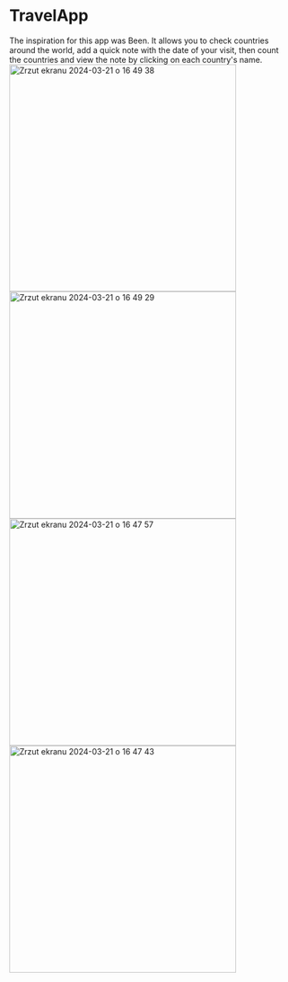 # TravelApp
The inspiration for this app was Been. It allows you to check countries around the world, add a quick note with the date of your visit, then count the countries and view the note by clicking on each country's name.
<img width="404" alt="Zrzut ekranu 2024-03-21 o 16 49 38" src="https://github.com/xakarix/TravelApp/assets/137816949/ad557643-c78a-4f4f-923d-5f3a29681bad">
<img width="404" alt="Zrzut ekranu 2024-03-21 o 16 49 29" src="https://github.com/xakarix/TravelApp/assets/137816949/fc880e2c-3628-4198-afb5-1c72b72b7a1a">
<img width="404" alt="Zrzut ekranu 2024-03-21 o 16 47 57" src="https://github.com/xakarix/TravelApp/assets/137816949/31c584f5-d39d-4768-8b5c-d795cb893d3f">
<img width="404" alt="Zrzut ekranu 2024-03-21 o 16 47 43" src="https://github.com/xakarix/TravelApp/assets/137816949/52bdbdf1-0712-434d-b434-d1c7e9348f66">
